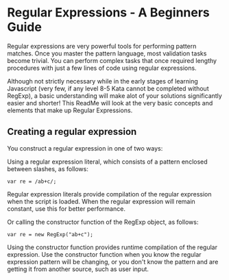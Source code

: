 <h1>Regular Expressions - A Beginners Guide</h1>
Regular expressions are very powerful tools for performing pattern matches. Once you master the pattern language, most validation tasks become trivial. You can perform complex tasks that once required lengthy procedures with just a few lines of code using regular expressions.

Although not strictly necessary while in the early stages of learning Javascript (very few, if any level 8-5 Kata cannot be completed without RegExp), a basic understanding will make alot of your solutions significantly easier and shorter! This ReadMe will look at the very basic concepts and elements that make up Regular Expressions. 

<h2>Creating a regular expression</h2>
You construct a regular expression in one of two ways:

Using a regular expression literal, which consists of a pattern enclosed between slashes, as follows:

```
var re = /ab+c/;
```
Regular expression literals provide compilation of the regular expression when the script is loaded. When the regular expression will remain constant, use this for better performance.

Or calling the constructor function of the RegExp object, as follows:

```
var re = new RegExp("ab+c");
```
Using the constructor function provides runtime compilation of the regular expression. Use the constructor function when you know the regular expression pattern will be changing, or you don't know the pattern and are getting it from another source, such as user input.

